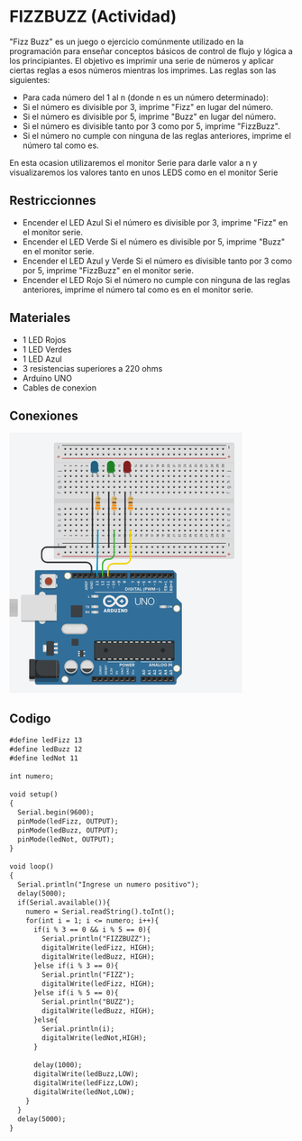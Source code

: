 # FIZZBUZZ (Actividad)

"Fizz Buzz" es un juego o ejercicio comúnmente utilizado en la programación para enseñar conceptos básicos de control de flujo y lógica a los principiantes. El objetivo es imprimir una serie de números y aplicar ciertas reglas a esos números mientras los imprimes. Las reglas son las siguientes:

- Para cada número del 1 al n (donde n es un número determinado):
- Si el número es divisible por 3, imprime "Fizz" en lugar del número.
- Si el número es divisible por 5, imprime "Buzz" en lugar del número.
- Si el número es divisible tanto por 3 como por 5, imprime "FizzBuzz".
- Si el número no cumple con ninguna de las reglas anteriores, imprime el número tal como es.

En esta ocasion utilizaremos el monitor Serie para darle valor a n y visualizaremos los valores tanto en unos LEDS como en el monitor Serie

## Restriccionnes

- Encender el LED Azul Si el número es divisible por 3, imprime "Fizz" en el monitor serie.
- Encender el LED Verde Si el número es divisible por 5, imprime "Buzz" en el monitor serie.
- Encender el LED Azul y Verde Si el número es divisible tanto por 3 como por 5, imprime "FizzBuzz" en el monitor serie.
- Encender el LED Rojo  Si el número no cumple con ninguna de las reglas anteriores, imprime el número tal como es en el monitor serie.

## Materiales

- 1 LED Rojos
- 1 LED Verdes
- 1 LED Azul
- 3 resistencias superiores a 220 ohms
- Arduino UNO
- Cables de conexion

## Conexiones

![Imagen1](img/Imagen3.png)

## Codigo

```arduino
#define ledFizz 13
#define ledBuzz 12
#define ledNot 11

int numero;

void setup()
{
  Serial.begin(9600);
  pinMode(ledFizz, OUTPUT);
  pinMode(ledBuzz, OUTPUT);
  pinMode(ledNot, OUTPUT);
}

void loop()
{
  Serial.println("Ingrese un numero positivo");
  delay(5000);
  if(Serial.available()){
    numero = Serial.readString().toInt();
    for(int i = 1; i <= numero; i++){
      if(i % 3 == 0 && i % 5 == 0){
        Serial.println("FIZZBUZZ");
        digitalWrite(ledFizz, HIGH);
        digitalWrite(ledBuzz, HIGH);
      }else if(i % 3 == 0){
        Serial.println("FIZZ");
        digitalWrite(ledFizz, HIGH);
      }else if(i % 5 == 0){
        Serial.println("BUZZ");
        digitalWrite(ledBuzz, HIGH);
      }else{
        Serial.println(i);
        digitalWrite(ledNot,HIGH);
      }

      delay(1000);
      digitalWrite(ledBuzz,LOW);
      digitalWrite(ledFizz,LOW);
      digitalWrite(ledNot,LOW);
    }
  }
  delay(5000);
}
```
